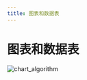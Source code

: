 ```yaml
---
title: 图表和数据表
---
```


# 图表和数据表

<img :src="$withBase('/pu/chartalgorithm.svg')" alt="chart_algorithm">